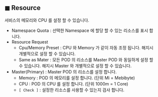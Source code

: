 ## &#9724; Resource
서비스의 메모리와 CPU 를 설정 할 수 있습니다.

+ Namespace Quota : 선택한 Namespace 에 할당 할 수 있는 리소스를 표시 합니다.
+ Resource Request
  - Cpu/Memory Preset : CPU 와 Memory 가 같이 자동 조정 됩니다. 해지시 개별적으로 설정 할 수 있습니다.
  - Same as Mater : 모든 POD 의 리소스를 Master POD 와 동일하게 설정 할 수 있습니다. 해지시 Master 와 개별적으로 설정 할 수 있습니다.
+ Master(Primary) : Master POD 의 리소스를 설정 합니다.
  - Memory : POD 의 메모리를 설정 합니다. (단위 Mi = Mebibyte)
  - CPU : POD 의 CPU 를 설정 합니다. (단위 1000m = 1 Core)
  - <code>[ Check ]</code> : 설정한 리소스를 사용할 수 있는지 검사 합니다.
